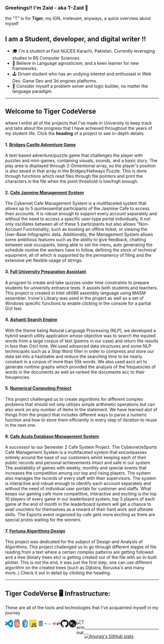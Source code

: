 ### Greetings!! I'm Zaid - aka **T-Zaid** 👋

the "T" is for **Tiger**, my IGN, irrelevant, anyways, a quick overview about myself

## I am a Student, developer, and digital writer !!

- 🎓 I'm a student at Fast NUCES Karachi, Pakistan. Currently leveraging studies in BS Computer Sciences.
- 🌟 Believe in Language agnosticism, and a keen learner for new frameworks.
- 🕹️ Driven student who has an undying interest and enthusiast in Web Dev, Game Dev and 3d engines platforms.
- 🚩 Consider myself a problem solver and logic builder, no matter the language paradigm.

---

## Welcome to Tiger CodeVerse
where I enlist all of the projects that I've made in University to keep track and tabs about the progress that I have achieved throughout the years of my student life. Click the **heading** of a project to see in-depth details

#### 1. [Bridges Castle Adventure Game](https://github.com/deijiokzen/Semester-1-Game-with-Arrays)
A text-based adventure/puzzle game that challenges the player with puzzles and mini-games, containing visuals, sounds, and a basic story. The play area is displayed through 2-Dimentional array, so the player's position is also saved in that array in the Bridges/Hallways Puzzle. This is done through functions which read files through file pointers and print the characters in the file when the point threshold is low/high enough.

#### 2. [Cafe Jasmine Management System](https://github.com/T-Zaid/Cafe-Jasmine-Management-System)
The Cybernet Cafe Management System is a multifaceted system that allows up to 5 quintessential participants of the Jasmine Cafe to access their accounts. It is robust enough to support every account separately and without the need to access a specific user-type portal individually. It not only oscillates between all of these 5 participants but also allows "Non-Account Functionality, such as booking an offline ticket, or viewing the User-Base Infographic data. Additionally, the Management System allows some ambitious features such as the ability to give feedback, chatting between seat occupants, being able to set the menu, auto generating the schedule routine the workers have to follow, defining the stock of technical equipment, all of which is supported by the permanency of filing and the extensive yet flexible usage of strings.

#### 3. [Full University Preparation Assistant](https://github.com/M-AliTanveer/FUPA)
A program to create and take quizzes under time constraints to prepare students for university entrance tests. It assists both students and teachers. This project is created in Intel x8086 assembly language using MASM assembler. Irvine's Library was used in the project as well as a set of Windows specific functions to enable clicking in the console for a partial GUI feel.

#### 4. [Ashanti Search Engine](https://github.com/Fawad-Javed-Fateh/Ashanti)
With the theme being Natural Language Processing (NLP), we developed a hybrid search utility application whose objective was to search the inputed words from a large corpus of text (poems in our case) and return the results in less than O(n) time. We used advanced data structures and some NLP technicques such as a Stop Word filter in order to compress and store our data set into a hashtable and reduce the searching time to be nearly constant in a corpus of more than 55k words. We also used ascii art to generate runtime graphs which provided the analysis of the frequencies of words in the documents as well as ranked the documents acc to their freuqencies.

#### 5. [Numerical Computing Project](https://github.com/deijiokzen/Semester-4-Numerical-Computing-Project)
This project challenged us to create algorithms for different complex problems that should not only utilizes simple arithmetic operations but can also work on any number of items in the statement. We have learned alot of things from the project that includes different ways to parse a numeric function and how to store them efficiently in every step of iteration to reuse in the next one.

#### 6. [Cafe Azula Database Management System](https://github.com/T-Zaid/Cafe-Azula-Database-Management-System)
A *successor* to our Semester 2 Cafe System Project. The Cybernet/eSports Café Management System is a multifaceted system that encompasses entirely around the ease of our customers whilst keeping each of their public records and personal achievements intact and safe in our system. The availability of games with weekly, monthly and special events that increases the competition among our top and rising players. The system also manages the records of every staff with their supervisors. The system is interactive and robust enough to identify each account separately and without the need of individual user portals for customer and staffs. What keeps our gaming café more competitive, interactive and exciting is the top 10 players of every game in our leaderboard system, top 3 players of each game at the end of month in the leaderboard system will get a chance to avail vouchers for themselves as a reward of their hard work and ultimate skills. The Esports event organized by cafe gets more exciting as there are special prizes waiting for the winners.

#### 7. [Fortuna Algorithms Design](https://github.com/T-Zaid/Algorithms-Design)
This project was dedicated for the subject of Design and Analysis of Algorithms. This project challenged us to go through different stages of file reading from a text where a certain complex patterns are getting followed and a tree (binary trees etc) is getting created out of the file with an in-built plotter. This is not the end, it was just the first step, one can use different algorithm on the created trees (such as Dijkstra, Boruvka's and many more..) Check it out in detail by clicking the heading.

---

## Tiger CodeVerse 🖥️ Infrastructure:
These are all of the tools and technologies that I've acquainted myself in my journey

<img align="left" alt="Visual Studio Code" width="26px" src="https://raw.githubusercontent.com/github/explore/80688e429a7d4ef2fca1e82350fe8e3517d3494d/topics/visual-studio-code/visual-studio-code.png" />
<img align="left" alt="HTML5" width="26px" src="https://raw.githubusercontent.com/github/explore/80688e429a7d4ef2fca1e82350fe8e3517d3494d/topics/html/html.png" />
<img align="left" alt="CSS3" width="26px" src="https://raw.githubusercontent.com/github/explore/80688e429a7d4ef2fca1e82350fe8e3517d3494d/topics/css/css.png" />
<img align="left" alt="JavaScript" width="26px" src="https://raw.githubusercontent.com/github/explore/80688e429a7d4ef2fca1e82350fe8e3517d3494d/topics/javascript/javascript.png" />
<img align="left" alt="SQL" width="26px" src="https://raw.githubusercontent.com/github/explore/80688e429a7d4ef2fca1e82350fe8e3517d3494d/topics/sql/sql.png" />
<img align="left" alt="MongoDB" width="26px" src="https://raw.githubusercontent.com/github/explore/80688e429a7d4ef2fca1e82350fe8e3517d3494d/topics/mongodb/mongodb.png" />
<img align="left" alt="Git" width="26px" src="https://raw.githubusercontent.com/github/explore/80688e429a7d4ef2fca1e82350fe8e3517d3494d/topics/git/git.png" />
<img align="left" alt="GitHub" width="26px" src="https://raw.githubusercontent.com/github/explore/78df643247d429f6cc873026c0622819ad797942/topics/github/github.png" />
<img align="left" alt="Terminal" width="26px" src="https://raw.githubusercontent.com/github/explore/80688e429a7d4ef2fca1e82350fe8e3517d3494d/topics/terminal/terminal.png" />
<img align="left" alt="Terminal" width="26px" src="https://i.pinimg.com/originals/8c/b1/8c/8cb18c72082d13eb581cf6d452e8e266.png" />

<br />

---

[![Anurag's GitHub stats](https://github-readme-stats.vercel.app/api?username=T-Zaid&count_private=true&show_icons=true&theme=tokyonight)](https://github.com/anuraghazra/github-readme-stats)

<br />

